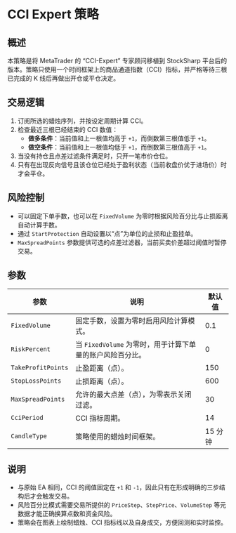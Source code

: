 # CCI Expert 策略

## 概述

本策略是将 MetaTrader 的 “CCI-Expert” 专家顾问移植到 StockSharp 平台后的版本。策略只使用一个时间框架上的商品通道指数（CCI）指标，并严格等待三根已完成的 K 线后再做出开仓或平仓决定。

## 交易逻辑

1. 订阅所选的蜡烛序列，并按设定周期计算 CCI。
2. 检查最近三根已经结束的 CCI 数值：
   - **做多条件**：当前值和上一根值均高于 `+1`，而倒数第三根值低于 `+1`。
   - **做空条件**：当前值和上一根值均低于 `+1`，而倒数第三根值高于 `+1`。
3. 当没有持仓且点差过滤条件满足时，只开一笔市价仓位。
4. 只有在出现反向信号且该仓位已经处于盈利状态（当前收盘价优于进场价）时才会平仓。

## 风险控制

- 可以固定下单手数，也可以在 `FixedVolume` 为零时根据风险百分比与止损距离自动计算手数。
- 通过 `StartProtection` 自动设置以“点”为单位的止损和止盈挂单。
- `MaxSpreadPoints` 参数提供可选的点差过滤器，当前买卖价差超过阈值时暂停交易。

## 参数

| 参数 | 说明 | 默认值 |
|------|------|--------|
| `FixedVolume` | 固定手数，设置为零时启用风险计算模式。 | 0.1 |
| `RiskPercent` | 当 `FixedVolume` 为零时，用于计算下单量的账户风险百分比。 | 0 |
| `TakeProfitPoints` | 止盈距离（点）。 | 150 |
| `StopLossPoints` | 止损距离（点）。 | 600 |
| `MaxSpreadPoints` | 允许的最大点差（点），为零表示关闭过滤。 | 30 |
| `CciPeriod` | CCI 指标周期。 | 14 |
| `CandleType` | 策略使用的蜡烛时间框架。 | 15 分钟 |

## 说明

- 与原始 EA 相同，CCI 的阈值固定在 `+1` 和 `-1`，因此只有在形成明确的三步结构后才会触发交易。
- 风险百分比模式需要交易所提供的 `PriceStep`、`StepPrice`、`VolumeStep` 等元数据才能正确换算点数和资金风险。
- 策略会在图表上绘制蜡烛、CCI 指标线以及自身成交，方便回测和实时监控。
